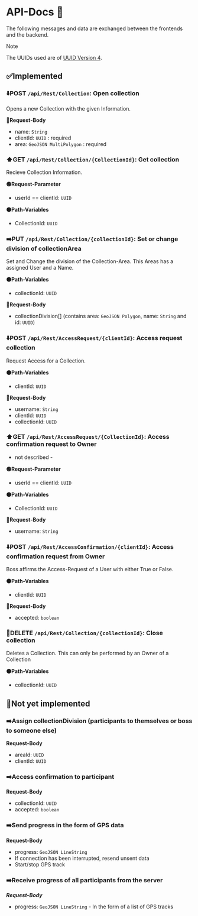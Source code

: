 # API-Docs 📃

The following messages and data are exchanged between the frontends and the backend.

> [!NOTE]
> The UUIDs used are of [UUID Version 4](<https://en.wikipedia.org/wiki/Universally_unique_identifier#Version_4_(random)>).

## ✅Implemented

### ⬇️POST `/api/Rest/Collection`: Open collection

Opens a new Collection with the given Information.

**🔵Request-Body**

-   name: `String`
-   clientId: `UUID` : required
-   area: `GeoJSON MultiPolygon` : required

### ⬆️GET `/api/Rest/Collection/{CollectionId}`: Get collection

Recieve Collection Information.

**🟢Request-Parameter**

-   userId == clientId: `UUID`

**🟠Path-Variables**

-   CollectionId: `UUID`

### ➡️PUT `/api/Rest/Collection/{collectionId}`: Set or change division of collectionArea

Set and Change the division of the Collection-Area. This Areas has a assigned User and a Name.

**🟠Path-Variables**

-   collectionId: `UUID`

**🔵Request-Body**

-   collectionDivision[] (contains area: `GeoJSON Polygon`, name: `String` and id: `UUID`)

### ⬇️POST `/api/Rest/AccessRequest/{clientId}`: Access request collection

Request Access for a Collection.

**🟠Path-Variables**

-   clientId: `UUID`

**🔵Request-Body**

-   username: `String`
-   clientId: `UUID`
-   collectionId: `UUID`

### ⬆️GET `/api/Rest/AccessRequest/{CollectionId}`: Access confirmation request to Owner

-   not described -

**🟢Request-Parameter**

-   userId == clientId: `UUID`

**🟠Path-Variables**

-   CollectionId: `UUID`

**🔵Request-Body**

-   username: `String`

### ⬇️POST `/api/Rest/AccessConfirmation/{clientId}`: Access confirmation request from Owner

Boss affirms the Access-Request of a User with either True or False.

**🟠Path-Variables**

-   clientId: `UUID`

**🔵Request-Body**

-   accepted: `boolean`

### 🛑DELETE `/api/Rest/Collection/{collectionId}`: Close collection

Deletes a Collection. This can only be performed by an Owner of a Collection

**🟠Path-Variables**

-   collectionId: `UUID`

## 🛑Not yet implemented

### ➡️Assign collectionDivision (participants to themselves or boss to someone else)

**Request-Body**

-   areaId: `UUID`
-   clientId: `UUID`

### ➡️Access confirmation to participant

**Request-Body**

-   collectionId: `UUID`
-   accepted: `boolean`

### ➡️Send progress in the form of GPS data

**Request-Body**

-   progress: `GeoJSON LineString`
-   If connection has been interrupted, resend unsent data
-   Start/stop GPS track

### ➡️Receive progress of all participants from the server

**_Request-Body_**

-   progress: `GeoJSON LineString` - In the form of a list of GPS tracks

